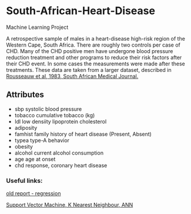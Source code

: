 # South-African-Heart-Disease

Machine Learning Project

A retrospective sample of males in a heart-disease high-risk region
of the Western Cape, South Africa. There are roughly two controls per
case of CHD. Many of the CHD positive men have undergone blood
pressure reduction treatment and other programs to reduce their risk
factors after their CHD event. In some cases the measurements were
made after these treatments. These data are taken from a larger
dataset, described in  [Rousseauw et al, 1983, South African Medical
Journal.](https://pubmed.ncbi.nlm.nih.gov/6623218/)

## Attributes

- sbp		systolic blood pressure
- tobacco		cumulative tobacco (kg)
- ldl		low densiity lipoprotein cholesterol
- adiposity
- famhist		family history of heart disease (Present, Absent)
- typea		type-A behavior
- obesity
- alcohol		current alcohol consumption
- age		age at onset
- chd		response, coronary heart disease

### Useful links:

[old report - regression](http://www.math.chalmers.se/Stat/Grundutb/GU/MSG500/A09/RegSummary09.pdf)

[Support Vector Machine, K Nearest Neighbour, ANN](https://blog.goodaudience.com/heart-disease-prediction-aa656f2db585)
